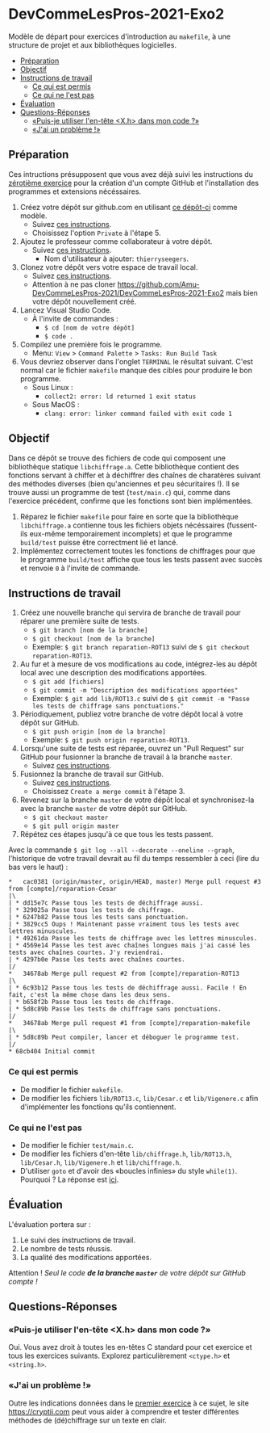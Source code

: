 # DevCommeLesPros-2021-Exo2

Modèle de départ pour exercices d'introduction au `makefile`, à une structure de projet et aux bibliothèques logicielles.

<!-- TOC depthfrom:2 -->

- [Préparation](#pr%C3%A9paration)
- [Objectif](#objectif)
- [Instructions de travail](#instructions-de-travail)
    - [Ce qui est permis](#ce-qui-est-permis)
    - [Ce qui ne l'est pas](#ce-qui-ne-lest-pas)
- [Évaluation](#%C3%A9valuation)
- [Questions-Réponses](#questions-r%C3%A9ponses)
    - [«Puis-je utiliser l'en-tête <X.h> dans mon code ?»](#%C2%ABpuis-je-utiliser-len-t%C3%AAte-xh-dans-mon-code-%C2%BB)
    - [«J'ai un problème !»](#%C2%ABjai-un-probl%C3%A8me-%C2%BB)

<!-- /TOC -->

## Préparation

Ces intructions présupposent que vous avez déjà suivi les instructions du [zérotième exercice](https://github.com/Amu-DevCommeLesPros-2021/DevCommeLesPros-2021-Exo0) pour la création d'un compte GitHub et l'installation des programmes et extensions nécéssaires.

1. Créez votre dépôt sur github.com en utilisant [ce dépôt-ci](https://github.com/Amu-DevCommeLesPros-2021/DevCommeLesPros-2021-Exo2) comme modèle.
    - Suivez [ces instructions](https://docs.github.com/en/free-pro-team@latest/github/creating-cloning-and-archiving-repositories/creating-a-repository-from-a-template).
    - Choisissez l'option `Private` à l'étape 5.
1. Ajoutez le professeur comme collaborateur à votre dépôt.
    - Suivez [ces instructions](https://docs.github.com/en/free-pro-team@latest/github/setting-up-and-managing-your-github-user-account/inviting-collaborators-to-a-personal-repository).
        - Nom d'utilisateur à ajouter: `thierryseegers`.
1. Clonez votre dépôt vers votre espace de travail local.
    - Suivez [ces instructions](https://docs.github.com/en/free-pro-team@latest/github/creating-cloning-and-archiving-repositories/cloning-a-repository).
    - Attention à ne pas cloner https://github.com/Amu-DevCommeLesPros-2021/DevCommeLesPros-2021-Exo2 mais bien votre dépôt nouvellement créé.
1. Lancez Visual Studio Code.
    - À l'invite de commandes :
        - `$ cd [nom de votre dépôt]`
        - `$ code .`
1. Compilez une première fois le programme.
    - Menu: `View` > `Command Palette` > `Tasks: Run Build Task`
1. Vous devriez observer dans l'onglet `TERMINAL` le résultat suivant.
C'est normal car le fichier `makefile` manque des cibles pour produire le bon programme.
    - Sous Linux : 
        - `collect2: error: ld returned 1 exit status`
    - Sous MacOS : 
        - `clang: error: linker command failed with exit code 1`

## Objectif

Dans ce dépôt se trouve des fichiers de code qui composent une bibliothèque statique `libchiffrage.a`.
Cette bibliothèque contient des fonctions servant à chiffer et à déchiffrer des chaînes de charatères suivant des méthodes diverses (bien qu'anciennes et peu sécuritaires !).
Il se trouve aussi un programme de test (`test/main.c`) qui, comme dans l'exercice précédent, confirme que les fonctions sont bien implémentées.

1. Réparez le fichier `makefile` pour faire en sorte que la bibliothèque `libchiffrage.a` contienne tous les fichiers objets nécéssaires (fussent-ils eux-même temporairement incomplets) et que le programme `build/test` puisse être correctment lié et lancé.
1. Implémentez correctement toutes les fonctions de chiffrages pour que le programme `build/test` affiche que tous les tests passent avec succès et renvoie `0` à l'invite de commande.

## Instructions de travail

1. Créez une nouvelle branche qui servira de branche de travail pour réparer une première suite de tests.
    - `$ git branch [nom de la branche]`
    - `$ git checkout [nom de la branche]`
    - Exemple: `$ git branch reparation-ROT13` suivi de `$ git checkout reparation-ROT13`.
1. Au fur et à mesure de vos modifications au code, intégrez-les au dépôt local avec une description des modifications apportées.
    - `$ git add [fichiers]`
    - `$ git commit -m "Description des modifications apportées"`
    - Exemple: `$ git add lib/ROT13.c` suivi de `$ git commit -m "Passe les tests de chiffrage sans ponctuations."`
1. Périodiquement, publiez votre branche de votre dépôt local à votre dépôt sur GitHub.
    - `$ git push origin [nom de la branche]`
    - Exemple: `$ git push origin reparation-ROT13`.
1. Lorsqu'une suite de tests est réparée, ouvrez un "Pull Request" sur GitHub pour fusionner la branche de travail à la branche `master`.
    - Suivez [ces instructions](https://docs.github.com/en/free-pro-team@latest/desktop/contributing-and-collaborating-using-github-desktop/creating-an-issue-or-pull-request).
1. Fusionnez la branche de travail sur GitHub.
    - Suivez [ces instructions](https://docs.github.com/en/free-pro-team@latest/github/collaborating-with-issues-and-pull-requests/merging-a-pull-request#merging-a-pull-request-on-github).
    - Choisissez `Create a merge commit` à l'étape 3. 
1. Revenez sur la branche `master` de votre dépôt local et synchronisez-la avec la branche `master` de votre dépôt sur GitHub.
    - `$ git checkout master`
    - `$ git pull origin master`
1. Répétez ces étapes jusqu'à ce que tous les tests passent.

Avec la commande `$ git log --all --decorate --oneline --graph`, l'historique de votre travail devrait au fil du temps ressembler à ceci (lire du bas vers le haut) :

```
*   cac0381 (origin/master, origin/HEAD, master) Merge pull request #3 from [compte]/reparation-Cesar
|\
| * dd15e7c Passe tous les tests de déchiffrage aussi.
| * 329025a Passe tous les tests de chiffrage.
| * 6247b82 Passe tous les tests sans ponctuation.
| * 3829cc5 Oups ! Maintenant passe vraiment tous les tests avec lettres minuscules.
| * 49261da Passe les tests de chiffrage avec les lettres minuscules.
| * 4569e14 Passe les test avec chaînes longues mais j'ai cassé les tests avec chaînes courtes. J'y reviendrai.
| * 4297b0e Passe les tests avec chaînes courtes.
|/
*   34678ab Merge pull request #2 from [compte]/reparation-ROT13
|\
| * 6c93b12 Passe tous les tests de déchiffrage aussi. Facile ! En fait, c'est la même chose dans les deux sens.
| * b658f2b Passe tous les tests de chiffrage.
| * 5d8c89b Passe les tests de chiffrage sans ponctuations.
|/
*   34678ab Merge pull request #1 from [compte]/reparation-makefile
|\
| * 5d8c89b Peut compiler, lancer et déboguer le programme test.
|/
* 68cb404 Initial commit
```

### Ce qui est permis

- De modifier le fichier `makefile`.
- De modifier les fichiers `lib/ROT13.c`, `lib/Cesar.c` et `lib/Vigenere.c` afin d'implémenter les fonctions qu'ils contiennent.

### Ce qui ne l'est pas

- De modifier le fichier `test/main.c`.
- De modifier les fichiers d'en-tête `lib/chiffrage.h`, `lib/ROT13.h`, `lib/Cesar.h`, `lib/Vigenere.h` et `lib/chiffrage.h`.
- D'utiliser `goto` et d'avoir des «boucles infinies» du style `while(1)`. Pourquoi ? La réponse est [ici](https://github.com/Amu-DevCommeLesPros-2021/DevCommeLesPros-2021-Exo1#pourquoi-pas-de-goto-ou-de-boucles-infinies-).

## Évaluation

L'évaluation portera sur :

1. Le suivi des instructions de travail.
1. Le nombre de tests réussis.
1. La qualité des modifications apportées.

Attention ! *Seul le code **de la branche `master`** de votre dépôt sur GitHub compte !*

## Questions-Réponses

### «Puis-je utiliser l'en-tête <X.h> dans mon code ?»

Oui.
Vous avez droit à toutes les en-têtes C standard pour cet exercice et tous les exercices suivants.
Explorez particulièrement `<ctype.h>` et `<string.h>`.

### «J'ai un problème !»

Outre les indications données dans le [premier exercice](https://github.com/Amu-DevCommeLesPros-2021/DevCommeLesPros-2021-Exo1#jai-un-probl%C3%A8me-) à ce sujet, le site https://cryptii.com peut vous aider à comprendre et tester différentes méthodes de (dé)chiffrage sur un texte en clair.
